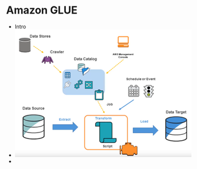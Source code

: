 # Amazon GLUE


* Intro
* ![Batch Processing with Glue](assets/amazon_glue/batch_processing_glue.png)
* 